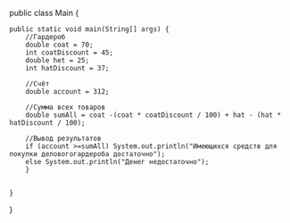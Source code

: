 public class Main {

    public static void main(String[] args) {
        //Гардероб
        double coat = 70;
        int coatDiscount = 45;
        double het = 25;
        int hatDiscount = 37;
        
        //Счёт
        double account = 312;
        
        //Сумма всех товаров
        double sumAll = coat -(coat * coatDiscount / 100) + hat - (hat * hatDiscount / 100);
        
        //Вывод результатов
        if (account >=sumAll) System.out.println("Имеющихся средств для покупки деловогогардероба достаточно");
        else System.out.println("Денег недостаточно");
        }
        
  
    }
    
}
  
  

